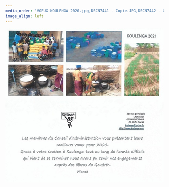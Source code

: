 ```yaml
---
media_order: 'VOEUX KOULENGA 2020.jpg,DSCN7441 - Copie.JPG,DSCN7442 - Copie.JPG,DSCN7443 - Copie.JPG,DSCN7440 - Copie.JPG,COURSE PAINLEVE.jpg,Voix de l''ain 31.01.2020.jpg,DSCN7159 - Copie.JPG,2020.07  Inondation 1.JPG,2020.07 Inondation 2.JPG,CM2 2.jpg,VOEUX MAIL.jpg'
image_align: left
---
```


![](VOEUX%20MAIL.jpg)